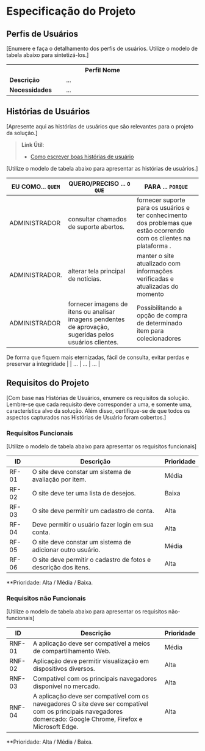 # Especificação do Projeto

## Perfis de Usuários

[Enumere e faça o detalhamento dos perfis de usuários. Utilize o modelo de tabela abaixo para sintetizá-los.]

<table>
<tbody>
<tr align=center>
<th colspan="2">Perfil Nome </th>
</tr>
<tr>
<td width="150px"><b>Descrição</b></td>
<td width="600px">...</td>
</tr>
<tr>
<td><b>Necessidades</b></td>
<td>...</td>
</tr>
</tbody>
</table>


## Histórias de Usuários

[Apresente aqui as histórias de usuários que são relevantes para o projeto da solução.]

> **Link Útil**:
> - [Como escrever boas histórias de usuário](https://medium.com/vertice/como-escrever-boas-users-stories-hist%C3%B3rias-de-usu%C3%A1rios-b29c75043fac)

[Utilize o modelo de tabela abaixo para apresentar as histórias de usuários.]

|EU COMO... `QUEM`   | QUERO/PRECISO ... `O QUE` |PARA ... `PORQUE`                 |
|--------------------|---------------------------|----------------------------------|
|ADMINISTRADOR       | consultar chamados de suporte abertos. | fornecer suporte para os usuários e ter conhecimento dos problemas que estão ocorrendo com os clientes na plataforma . |
|ADMINISTRADOR.      | alterar tela principal de notícias.| manter o site atualizado com informações verificadas e atualizadas do momento  |
|ADMINISTRADOR       | fornecer imagens de itens ou analisar imagens pendentes de aprovação, sugeridas pelos usuários clientes.  | Possibilitando a opção de compra de determinado item para colecionadores  

 

De forma que fiquem mais eternizadas, fácil de consulta, evitar perdas e preservar a integridade |
| ...                | ...                       | ...                              |



## Requisitos do Projeto

[Com base nas Histórias de Usuários, enumere os requisitos da solução. Lembre-se que cada requisito deve corresponder a uma, e somente uma, característica alvo da solução. Além disso, certifique-se de que todos os aspectos capturados nas Histórias de Usuário foram cobertos.]

### Requisitos Funcionais

[Utilize o modelo de tabela abaixo para apresentar os requisitos funcionais]

|ID    | Descrição                | Prioridade |
|-------|---------------------------------|----|
| RF-01 |O site deve constar um sistema de avaliação por item.|Média  | 
| RF-02 |O site deve ter uma lista de desejos. |Baixa |
| RF-03 |O site deve permitir um cadastro de conta.  |Alta  |
| RF-04 |Deve permitir o usuário fazer login em sua conta. |Alta  |
| RF-05 |O site deve constar um sistema de adicionar outro usuário. |Média  |
| RF-06 |O site deve permitir o cadastro de fotos e descrição dos itens. |Alta  |



**Prioridade: Alta / Média / Baixa. 

### Requisitos não Funcionais

[Utilize o modelo de tabela abaixo para apresentar os requisitos não-funcionais]

|ID      | Descrição               |Prioridade |
|--------|-------------------------|----|
| RNF-01 |A aplicação deve ser compatível a meios de compartilhamento Web. |Média | 
| RNF-02 |Aplicação deve permitir visualização em dispositivos diversos.  |Alta  |
| RNF-03 |Compatível com os principais navegadores disponível no mercado.  |Alta  |
| RNF-04 |A aplicação deve ser compatível com os navegadores O site deve ser compatível com os principais navegadores domercado: Google Chrome, Firefox e Microsoft Edge.|Alta  |

**Prioridade: Alta / Média / Baixa. 

